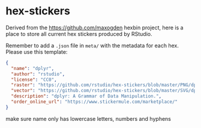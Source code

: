 # hex-stickers

Derived from the https://github.com/maxogden hexbin project, here is a place to store all current hex stickers produced by RStudio.

Remember to add a `.json` file in `meta/` with the metadata for each hex. Please use this template:

```json
{
  "name": "dplyr",
  "author": "rstudio",
  "license": "CC0",
  "raster": "https://github.com/rstudio/hex-stickers/blob/master/PNG/dplyr.png",
  "vector": "https://github.com/rstudio/hex-stickers/blob/master/SVG/dplyr.svg",
  "description": "dplyr: A Grammar of Data Manipulation.",
  "order_online_url": "https://www.stickermule.com/marketplace/"
}
```
make sure name only has lowercase letters, numbers and hyphens
